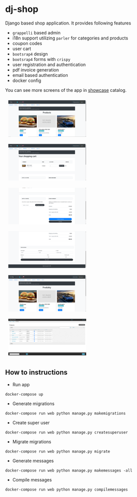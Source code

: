 # dj-shop
Django based shop application. It provides following features
- `grappelli` based admin
- i18n support utilizing `parler` for categories and products
- coupon codes
- user cart
- `bootsrap4` design
- `bootsrap4` forms with `crispy`
- user registration and authentication
- pdf invoice generation
- email based authentication
- docker config

You can see more screens of the app in [showcase](showcase) catalog.

<p float="left">
  
<img src="https://github.com/edytafraszczak/dj-shop/blob/main/showcase/1.PNG" width="250" height="117" style="padding:10px">
<img src="https://github.com/edytafraszczak/dj-shop/blob/main/showcase/3.PNG" width="250" height="117" style="padding:10px">
<img src="https://github.com/edytafraszczak/dj-shop/blob/main/showcase/4.PNG" width="250" height="117" style="padding:10px">
<img src="https://github.com/edytafraszczak/dj-shop/blob/main/showcase/6.PNG" width="250" height="117" style="padding:10px">
<img src="https://github.com/edytafraszczak/dj-shop/blob/main/showcase/9.PNG" width="250" height="117" style="padding:10px">
<img src="https://github.com/edytafraszczak/dj-shop/blob/main/showcase/13.PNG" width="250" height="117" style="padding:10px">
</p>




## How to instructions
- Run app
```
docker-compose up
```
- Generate migrations
```
docker-compose run web python manage.py makemigrations
```
- Create super user
```
docker-compose run web python manage.py createsuperuser
```
- Migrate migrations
```
docker-compose run web python manage.py migrate
```
- Generate messages
```
docker-compose run web python manage.py makemessages -all
```
- Compile messages
```
docker-compose run web python manage.py compilemessages
```
